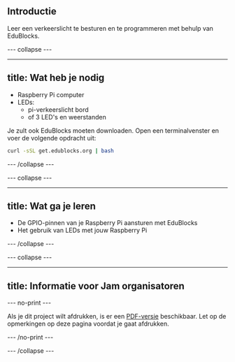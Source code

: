 ## Introductie

Leer een verkeerslicht te besturen en te programmeren met behulp van EduBlocks.

\--- collapse \---

* * *

## title: Wat heb je nodig

- Raspberry Pi computer
- LEDs: 
    - pi-verkeerslicht bord
    - of 3 LED's en weerstanden

Je zult ook EduBlocks moeten downloaden. Open een terminalvenster en voer de volgende opdracht uit:

```bash
curl -sSL get.edublocks.org | bash
```

\--- /collapse \---

\--- collapse \---

* * *

## title: Wat ga je leren

- De GPIO-pinnen van je Raspberry Pi aansturen met EduBlocks
- Het gebruik van LEDs met jouw Raspberry Pi

\--- /collapse \---

\--- collapse \---

* * *

## title: Informatie voor Jam organisatoren

\--- no-print \---

Als je dit project wilt afdrukken, is er een [PDF-versie](https://github.com/raspberrypilearning/jam-worksheets/raw/master/pdf/Traffic-Lights-EduBlocks.pdf) beschikbaar. Let op de opmerkingen op deze pagina voordat je gaat afdrukken.

\--- /no-print \---

\--- /collapse \---